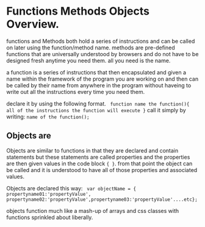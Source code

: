 # Functions Methods Objects Overview.
functions and Methods both hold a series of instructions and can be called on later using the function/method name. methods are pre-defined functions that are universally understood by browsers and do not have to be designed fresh anytime you need them. all you need is the name. 

a function is a series of instructions that then encapsulated and given a name within the framework of the program you are working on and then can be called by their name from anywhere in the program without haveing to write out all the instructions every time you need them. 

declare it by using the following format. ` function name the function(){ all of the instructions the function will execute }`
call it simply by writing: `name of the function();`

## Objects are 

Objects are similar to functions in that they are declared and contain statements but these statements are called properties and the properties are then given values in the code block `{ }`. from that point the object can be called and it is understood to have all of those properties and associated values. 

Objects are declared this way: ` var objectName = { propertyname01:'propertyValue', propertyname02:'propertyValue',propertyname03:'propertyValue'....etc};`

objects function much like a mash-up of arrays and css classes with functions sprinkled about liberally.


